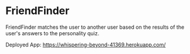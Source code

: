 # FriendFinder

FriendFinder matches the user to another user based on the results of the user's answers to the personality quiz.

Deployed App:
https://whispering-beyond-41369.herokuapp.com/

